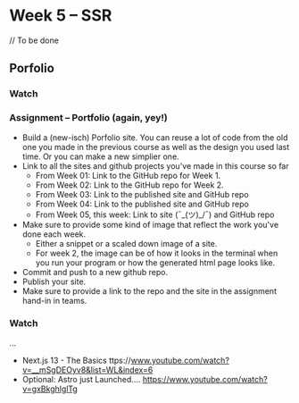 # Week 5 – SSR

// To be done

## Porfolio

### Watch

### Assignment – Portfolio (again, yey!)
* Build a (new-isch) Porfolio site. You can reuse a lot of code from the old one
  you made in the previous course as well as the design you used last time. Or
  you can make a new simplier one.
* Link to all the sites and github projects you've made in this course so far
  * From Week 01: Link to the GitHub repo for Week 1.
  * From Week 02: Link to the GitHub repo for Week 2.
  * From Week 03: Link to the published site and GitHub repo
  * From Week 04: Link to the published site and GitHub repo
  * From Week 05, this week: Link to site (¯\_(ツ)_/¯) and GitHub repo
* Make sure to provide some kind of image that reflect the work you've done each
  week.
    * Either a snippet or a scaled down image of a site.
    * For week 2, the image can be of how it looks in the terminal when you run
      your program or how the generated html page looks like.
* Commit and push to a new github repo.
* Publish your site.
* Make sure to provide a link to the repo and the site in the assignment hand-in
  in teams.

<!-- ## Assignment – Idea for 2nd Personal React Project

## Assignment – Styling of 2nd Personal React Project -->

### Watch

...

* Next.js 13 - The Basics ttps://www.youtube.com/watch?v=__mSgDEOyv8&list=WL&index=6
* Optional: Astro just Launched....  https://www.youtube.com/watch?v=gxBkghlglTg



